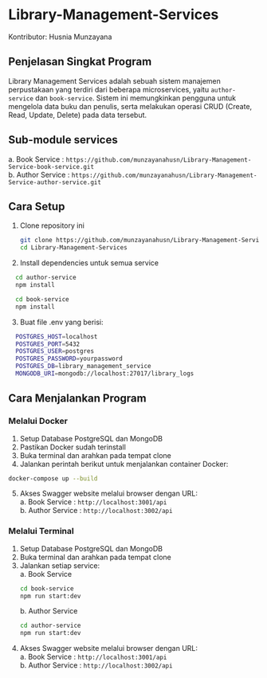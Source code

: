 # Library-Management-Services
Kontributor: Husnia Munzayana
## Penjelasan Singkat Program
Library Management Services adalah sebuah sistem manajemen perpustakaan yang terdiri dari beberapa microservices, yaitu `author-service` dan `book-service`. Sistem ini memungkinkan pengguna untuk mengelola data buku dan penulis, serta melakukan operasi CRUD (Create, Read, Update, Delete) pada data tersebut.

## Sub-module services
   a. Book Service : ```https://github.com/munzayanahusn/Library-Management-Service-book-service.git```<br>
   b. Author Service : ```https://github.com/munzayanahusn/Library-Management-Service-author-service.git```<br>

## Cara Setup
1. Clone repository ini<br>
   ```bash
   git clone https://github.com/munzayanahusn/Library-Management-Services.git
   cd Library-Management-Services
   ```
   
2. Install dependencies untuk semua service<br>
  ```bash
    cd author-service
    npm install
  ```
  ```bash
    cd book-service
    npm install
  ```

3. Buat file .env yang berisi:<br>
  ```bash
    POSTGRES_HOST=localhost
    POSTGRES_PORT=5432
    POSTGRES_USER=postgres
    POSTGRES_PASSWORD=yourpassword
    POSTGRES_DB=library_management_service
    MONGODB_URI=mongodb://localhost:27017/library_logs
  ```

## Cara Menjalankan Program
### Melalui Docker
1. Setup Database PostgreSQL dan MongoDB
2. Pastikan Docker sudah terinstall
3. Buka terminal dan arahkan pada tempat clone
4. Jalankan perintah berikut untuk menjalankan container Docker:<br>
  ```bash
  docker-compose up --build
  ```
5. Akses Swagger website melalui browser dengan URL:<br>
   a. Book Service : ```http://localhost:3001/api```<br>
   b. Author Service : ```http://localhost:3002/api```

### Melalui Terminal
1. Setup Database PostgreSQL dan MongoDB
2. Buka terminal dan arahkan pada tempat clone
3. Jalankan setiap service:<br>
   a. Book Service<br>
   ```bash
   cd book-service
   npm run start:dev
   ```
   b. Author Service<br>
   ```bash
   cd author-service
   npm run start:dev
   ```
4. Akses Swagger website melalui browser dengan URL:<br>
   a. Book Service : ```http://localhost:3001/api```<br>
   b. Author Service : ```http://localhost:3002/api```
